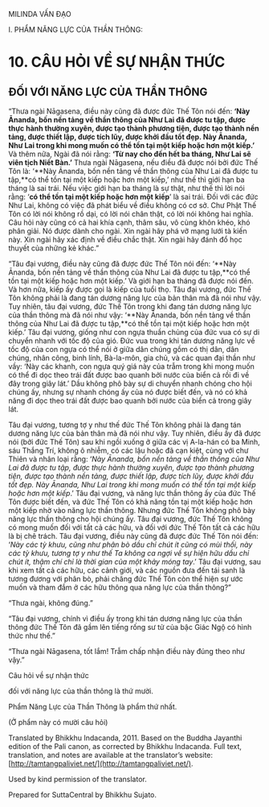  

MILINDA VẤN ĐẠO

I. PHẨM NĂNG LỰC CỦA THẦN THÔNG:

# 10\. CÂU HỎI VỀ SỰ NHẬN THỨC

## ĐỐI VỚI NĂNG LỰC CỦA THẦN THÔNG

“Thưa ngài Nāgasena, điều này cũng đã được đức Thế Tôn nói đến: **‘Này Ānanda, bốn nền tảng về thần thông của Như Lai đã được tu tập, được thực hành thường xuyên, được tạo thành phương tiện, được tạo thành nền tảng, được thiết lập, được tích lũy, được khởi đầu tốt đẹp. Này Ānanda, Như Lai trong khi mong muốn có thể tồn tại một kiếp hoặc hơn một kiếp.’** Và thêm nữa, Ngài đã nói rằng: **‘Từ nay cho đến hết ba tháng, Như Lai sẽ viên tịch Niết Bàn.’** Thưa ngài Nāgasena, nếu điều đã được nói bởi đức Thế Tôn là: ‘**Này Ānanda, bốn nền tảng về thần thông của Như Lai đã được tu tập,**có thể tồn tại một kiếp hoặc hơn một kiếp,’ như thế thì giới hạn ba tháng là sai trái. Nếu việc giới hạn ba tháng là sự thật, như thế thì lời nói rằng: ‘**có thể tồn tại một kiếp hoặc hơn một kiếp**’ là sai trái. Đối với các đức Như Lai, không có việc đã phát biểu về điều không có cơ sở. Chư Phật Thế Tôn có lời nói không rồ dại, có lời nói chân thật, có lời nói không hai nghĩa. Câu hỏi này cũng có cả hai khía cạnh, thâm sâu, vô cùng khôn khéo, khó phân giải. Nó được dành cho ngài. Xin ngài hãy phá vỡ mạng lưới tà kiến này. Xin ngài hãy xác định về điều chắc thật. Xin ngài hãy đánh đổ học thuyết của những kẻ khác.”

“Tâu đại vương, điều này cũng đã được đức Thế Tôn nói đến: ‘**Này Ānanda, bốn nền tảng về thần thông của Như Lai đã được tu tập,**có thể tồn tại một kiếp hoặc hơn một kiếp.’ Và giới hạn ba tháng đã được nói đến. Và hơn nữa, kiếp ấy được gọi là kiếp của tuổi thọ. Tâu đại vương, đức Thế Tôn không phải là đang tán dương năng lực của bản thân mà đã nói như vậy. Tuy nhiên, tâu đại vương, đức Thế Tôn trong khi đang tán dương năng lực của thần thông mà đã nói như vậy: ‘**Này Ānanda, bốn nền tảng về thần thông của Như Lai đã được tu tập,**có thể tồn tại một kiếp hoặc hơn một kiếp.’ Tâu đại vương, giống như con ngựa thuần chủng của đức vua có sự di chuyển nhanh với tốc độ của gió. Đức vua trong khi tán dương năng lực về tốc độ của con ngựa có thể nói ở giữa dân chúng gồm có thị dân, dân chúng, nhân công, binh lính, Bà-la-môn, gia chủ, và các quan đại thần như vầy: ‘Này các khanh, con ngựa quý giá này của trẫm trong khi mong muốn có thể đi dọc theo trái đất được bao quanh bởi nước của biển cả rồi đi về đây trong giây lát.’ Dầu không phô bày sự di chuyển nhanh chóng cho hội chúng ấy, nhưng sự nhanh chóng ấy của nó được biết đến, và nó có khả năng đi dọc theo trái đất được bao quanh bởi nước của biển cả trong giây lát.

Tâu đại vương, tương tợ y như thế đức Thế Tôn không phải là đang tán dương năng lực của bản thân mà đã nói như vậy. Tuy nhiên, điều ấy đã được nói (bởi đức Thế Tôn) sau khi ngồi xuống ở giữa các vị A-la-hán có ba Minh, sáu Thắng Trí, không ô nhiễm, có các lậu hoặc đã cạn kiệt, cùng với chư Thiên và nhân loại rằng: ‘_Này Ānanda, bốn nền tảng về thần thông của Như Lai đã được tu tập, được thực hành thường xuyên, được tạo thành phương tiện, được tạo thành nền tảng, được thiết lập, được tích lũy, được khởi đầu tốt đẹp. Này Ānanda, Như Lai trong khi mong muốn có thể tồn tại một kiếp hoặc hơn một kiếp_.’ Tâu đại vương, và năng lực thần thông ấy của đức Thế Tôn được biết đến, và đức Thế Tôn có khả năng tồn tại một kiếp hoặc hơn một kiếp nhờ vào năng lực thần thông. Nhưng đức Thế Tôn không phô bày năng lực thần thông cho hội chúng ấy. Tâu đại vương, đức Thế Tôn không có mong muốn đối với tất cả các hữu, và đối với đức Thế Tôn tất cả các hữu là bị chê trách. Tâu đại vương, điều này cũng đã được đức Thế Tôn nói đến: ‘_Này các tỳ khưu, cũng như phân bò dầu chỉ chút ít cũng có mùi thối, này các tỳ khưu, tương tợ y như thế Ta không ca ngợi về sự hiện hữu dầu chỉ chút ít, thậm chí chỉ là thời gian của một khảy móng tay_.’ Tâu đại vương, sau khi xem tất cả các hữu, các cảnh giới, và các nguồn đưa đến tái sanh là tương đương với phân bò, phải chăng đức Thế Tôn còn thể hiện sự ước muốn và tham đắm ở các hữu thông qua năng lực của thần thông?”

“Thưa ngài, không đúng.”

“Tâu đại vương, chính vì điều ấy trong khi tán dương năng lực của thần thông đức Thế Tôn đã gầm lên tiếng rống sư tử của bậc Giác Ngộ có hình thức như thế.”

“Thưa ngài Nāgasena, tốt lắm! Trẫm chấp nhận điều này đúng theo như vậy.”

Câu hỏi về sự nhận thức

đối với năng lực của thần thông là thứ mười.

Phẩm Năng Lực của Thần Thông là phẩm thứ nhất.

(Ở phẩm này có mười câu hỏi)

Translated by Bhikkhu Indacanda, 2011. Based on the Buddha Jayanthi edition of the Pali canon, as corrected by Bhikkhu Indacanda. Full text, translation, and notes are available at the translator’s website: [http://tamtangpaliviet.net/](http://tamtangpaliviet.net/).

Used by kind permission of the translator.

Prepared for SuttaCentral by Bhikkhu Sujato.